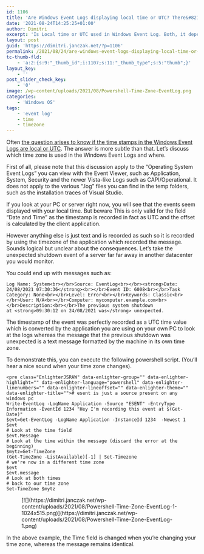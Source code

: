 ```yaml
---
id: 1106
title: 'Are Windows Event Logs displaying local time or UTC? There&#8217;s a trap!'
date: '2021-08-24T14:25:25+01:00'
author: Dimitri
excerpt: 'Is Local time or UTC used in Windows Event Log. Both, it depends where'
layout: post
guid: 'https://dimitri.janczak.net/?p=1106'
permalink: /2021/08/24/are-windows-event-logs-displaying-local-time-or-utc-theres-a-trap/
tc-thumb-fld:
    - 'a:2:{s:9:"_thumb_id";i:1107;s:11:"_thumb_type";s:5:"thumb";}'
layout_key:
    - ''
post_slider_check_key:
    - '0'
image: /wp-content/uploads/2021/08/Powershell-Time-Zone-EventLog.png
categories:
    - 'Windows OS'
tags:
    - 'event log'
    - time
    - timezone
---
```


Often [the question arises to know if the time stamps in the Windows Event Logs are local or UTC](https://serverfault.com/questions/586250/what-time-zone-is-displayed-in-windows-event-logs-when-viewing-saved-log-from-a). The answer is more subtle than that. Let’s discuss which time zone is used in the Windows Event Logs and where.

First of all, please note that this discussion apply to the “Operating System Event Logs” you can view with the Event Viewer, such as Application, System, Security and the newer Vista-like Logs such as CAPI/Operational. It does not apply to the various “.log” files you can find in the temp folders, such as the installation traces of Visual Studio.

If you look at your PC or server right now, you will see that the events seem displayed with your local time. But beware This is only valid for the field “Date and Time” as the timestamp is recorded in fact as UTC and the offset is calculated by the client application.

However anything else is just text and is recorded as such so it is recorded by using the timezone of the application which recorded the message. Sounds logical but unclear about the consequences. Let’s take the unexpected shutdown event of a server far far away in another datacenter you would monitor.

You could end up with messages such as:

`Log Name: System<br></br>Source: EventLog<br></br><strong>Date: 24/08/2021 07:30:36</strong><br></br>Event ID: 6008<br></br>Task Category: None<br></br>Level: Error<br></br>Keywords: Classic<br></br>User: N/A<br></br>Computer: mycomputer.example.com<br></br>Description:<br></br>The previous system shutdown at <strong>09:30:12 on ‎24/‎08/‎2021 was</strong> unexpected.`

The timestamp of the event was perfectly recorded as a UTC time value which is converted by the application you are using on your own PC to look at the logs whereas the message that the previous shutdown was unexpected is a text message formatted by the machine in its own time zone.

To demonstrate this, you can execute the following powershell script. (You’ll hear a nice sound when your time zone changes).

```
<pre class="EnlighterJSRAW" data-enlighter-group="" data-enlighter-highlight="" data-enlighter-language="powershell" data-enlighter-linenumbers="" data-enlighter-lineoffset="" data-enlighter-theme="" data-enlighter-title=""># esent is just a source present on any windows pc
Write-EventLog -LogName Application -Source "ESENT" -EntryType Information -EventId 1234 "Hey I'm recording this event at $(Get-Date)"
$evt=Get-EventLog -LogName Application -InstanceId 1234  -Newest 1
$evt
# Look at the time field
$evt.Message
# Look at the time within the message (discard the error at the beginning)
$mytz=Get-TimeZone
(Get-TimeZone -ListAvailable)[-1] | Set-Timezone
# we're now in a different time zone
$evt
$evt.message
# Look at both times
# back to our time zone
Set-TimeZone $mytz
```

<figure class="wp-block-image size-large">[![](https://dimitri.janczak.net/wp-content/uploads/2021/08/Powershell-Time-Zone-EventLog-1-1024x515.png)](https://dimitri.janczak.net/wp-content/uploads/2021/08/Powershell-Time-Zone-EventLog-1.png)</figure>In the above example, the Time field is changed when you’re changing your time zone, whereas the message remains identical.